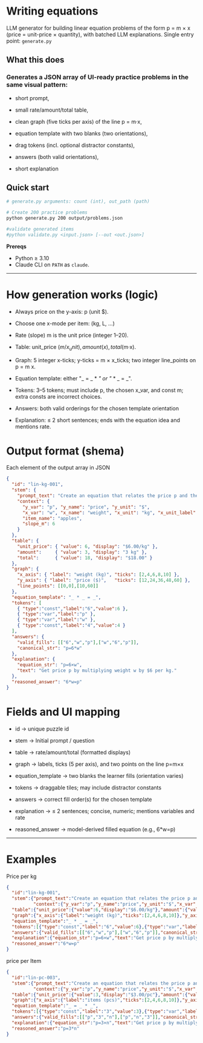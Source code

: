 # Writing equations

LLM generator for building linear equation problems of the form p = m × x (price = unit-price × quantity), with batched LLM explanations.
Single entry point: `generate.py`

## What this does

### Generates a JSON array of UI-ready practice problems in the same visual pattern:

- short prompt,

- small rate/amount/total table,

- clean graph (five ticks per axis) of the line p = m·x,

- equation template with two blanks (two orientations),

- drag tokens (incl. optional distractor constants),

- answers (both valid orientations),

- short explanation

## Quick start

```bash
# generate.py arguments: count (int), out_path (path)

# Create 200 practice problems 
python generate.py 200 output/problems.json

#validate generated items
#python validate.py <input.json> [--out <out.json>]

```

**Prereqs**

- Python ≥ 3.10  
- Claude CLI on `PATH` as `claude`.
 
---

# How generation works (logic)

- Always price on the y-axis: p (unit $).

- Choose one x-mode per item: (kg, L, ...)

- Rate (slope) m is the unit price (integer 1–20).

- Table: unit_price ($m/x_unit), amount (x), total ($m·x).

- Graph: 5 integer x-ticks; y-ticks = m × x_ticks; two integer line_points on p = m x.

- Equation template: either "_ = _ * _" or "_ * _ = _".

- Tokens: 3–5 tokens; must include p, the chosen x_var, and const m; extra consts are incorrect choices.

- Answers: both valid orderings for the chosen template orientation

- Explanation: ≤ 2 short sentences; ends with the equation idea and mentions rate.

# Output format (shema)

Each element of the output array in JSON

```json
{
  "id": "lin-kg-001",
  "stem": {
    "prompt_text": "Create an equation that relates the price p and the weight w. Apples cost $6 per kilogram.",
    "context": {
      "y_var": "p", "y_name": "price", "y_unit": "$",
      "x_var": "w", "x_name": "weight", "x_unit": "kg", "x_unit_label": "kg",
      "item_name": "apples",
      "slope_m": 6
    }
  },
  "table": {
    "unit_price": { "value": 6, "display": "$6.00/kg" },
    "amount":     { "value": 3, "display": "3 kg" },
    "total":      { "value": 18, "display": "$18.00" }
  },
  "graph": {
    "x_axis": { "label": "weight (kg)", "ticks": [2,4,6,8,10] },
    "y_axis": { "label": "price ($)",   "ticks": [12,24,36,48,60] },
    "line_points": [[0,0],[10,60]]
  },
  "equation_template": "_ * _ = _",
  "tokens": [
    { "type":"const","label":"6","value":6 },
    { "type":"var","label":"p" },
    { "type":"var","label":"w" },
    { "type":"const","label":"4","value":4 }
  ],
  "answers": {
    "valid_fills": [["6","w","p"],["w","6","p"]],
    "canonical_str": "p=6*w"
  },
  "explanation": {
    "equation_str": "p=6×w",
    "text": "Get price p by multiplying weight w by $6 per kg."
  },
  "reasoned_answer": "6*w=p"
}

```

# Fields and UI mapping

- id → unique puzzle id

- stem → Initial prompt / question

- table → rate/amount/total (formatted displays)

- graph → labels, ticks (5 per axis), and two points on the line p=m×x

- equation_template → two blanks the learner fills (orientation varies)

- tokens → draggable tiles; may include distractor constants

- answers → correct fill order(s) for the chosen template

- explanation → ≤ 2 sentences; concise, numeric; mentions variables and rate

- reasoned_answer → model-derived filled equation (e.g., 6*w=p) 

---
# Examples
Price per kg
```json
{
  "id":"lin-kg-001",
  "stem":{"prompt_text":"Create an equation that relates the price p and the weight w. Apples cost $6 per kilogram.",
          "context":{"y_var":"p","y_name":"price","y_unit":"$","x_var":"w","x_name":"weight","x_unit":"kg","x_unit_label":"kg","item_name":"apples","slope_m":6}},
  "table":{"unit_price":{"value":6,"display":"$6.00/kg"},"amount":{"value":3,"display":"3 kg"},"total":{"value":18,"display":"$18.00"}},
  "graph":{"x_axis":{"label":"weight (kg)","ticks":[2,4,6,8,10]},"y_axis":{"label":"price ($)","ticks":[12,24,36,48,60]},"line_points":[[0,0],[10,60]]},
  "equation_template":"_ * _ = _",
  "tokens":[{"type":"const","label":"6","value":6},{"type":"var","label":"p"},{"type":"var","label":"w"}],
  "answers":{"valid_fills":[["6","w","p"],["w","6","p"]],"canonical_str":"p=6*w"},
  "explanation":{"equation_str":"p=6×w","text":"Get price p by multiplying weight w by $6 per kg."},
  "reasoned_answer":"6*w=p"
}

```

price per Item

```json
{
  "id":"lin-pc-003",
  "stem":{"prompt_text":"Create an equation that relates the price p and the items n. Pencils cost $3 per item.",
          "context":{"y_var":"p","y_name":"price","y_unit":"$","x_var":"n","x_name":"items","x_unit":"pcs","x_unit_label":"pc","item_name":"pencils","slope_m":3}},
  "table":{"unit_price":{"value":3,"display":"$3.00/pc"},"amount":{"value":5,"display":"5 pcs"},"total":{"value":15,"display":"$15.00"}},
  "graph":{"x_axis":{"label":"items (pcs)","ticks":[2,4,6,8,10]},"y_axis":{"label":"price ($)","ticks":[6,12,18,24,30]},"line_points":[[0,0],[10,30]]},
  "equation_template":"_ = _ * _",
  "tokens":[{"type":"const","label":"3","value":3},{"type":"var","label":"p"},{"type":"var","label":"n"},{"type":"const","label":"7","value":7}],
  "answers":{"valid_fills":[["p","3","n"],["p","n","3"]],"canonical_str":"p=3*n"},
  "explanation":{"equation_str":"p=3×n","text":"Get price p by multiplying items n by $3 per pc."},
  "reasoned_answer":"p=3*n"
}

```